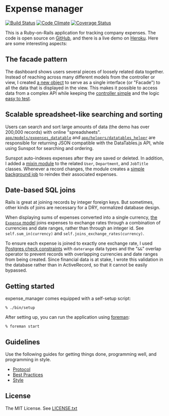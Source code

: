 Expense manager
===============

[![Build Status](https://travis-ci.org/bluerogue251/expense_manager.svg?branch=master)](https://travis-ci.org/bluerogue251/expense_manager)
[![Code Climate](https://codeclimate.com/github/bluerogue251/expense_manager/badges/gpa.svg)](https://codeclimate.com/github/bluerogue251/expense_manager)
[![Coverage Status](https://coveralls.io/repos/bluerogue251/expense_manager/badge.png)](https://coveralls.io/r/bluerogue251/expense_manager)

This is a Ruby-on-Rails application for tracking company expenses. The code is open source on [GitHub](https://github.com/bluerogue251/expense_manager), and there is a live demo on [Heroku](http://expensemanager.teddywidom.com). Here are some interesting aspects:

## The facade pattern
The dashboard shows users several pieces of loosely related data together. Instead of reaching across many different models from the controller or view, I created [a new object](https://github.com/bluerogue251/expense_manager/blob/master/app/models/dashboard.rb) to serve as a single interface (or "Facade") to all the data that is displayed in the view. This makes it possible to access data from a complex API while keeping the [controller simple](https://github.com/bluerogue251/expense_manager/blob/master/app/controllers/dashboard_controller.rb) and the logic [easy to test](https://github.com/bluerogue251/expense_manager/blob/master/spec/models/dashboard_spec.rb).

## Scalable spreadsheet-like searching and sorting
Users can search and sort large amounts of data (the demo has over 200,000 records) with online "spreadsheets". [`app/models/expenses_datatable`](https://github.com/bluerogue251/expense_manager/blob/master/app/models/expenses_datatable.rb) and [`app/helpers/datatables_helper`](https://github.com/bluerogue251/expense_manager/blob/master/app/helpers/datatables_helper.rb) are responsible for returning JSON compatible with the DataTables.js API, while using Sunspot for searching and ordering.

Sunspot auto-indexes expenses after they are saved or deleted. In addition, I added a [mixin module](https://github.com/bluerogue251/expense_manager/blob/master/app/models/concerns/reindex_expenses_after_save.rb) to the related `User`, `Department`, and `JobTitle` classes. Whenever a record changes, the module creates a [simple background job](https://github.com/bluerogue251/expense_manager/blob/master/app/models/expense_reindexer.rb) to reindex their associated expenses.

## Date-based SQL joins
Rails is great at joining records by integer foreign keys. But sometimes, other kinds of joins are necessary for a DRY, normalized database design.

When displaying sums of expenses converted into a single currency, [the `Expense` model](https://github.com/bluerogue251/expense_manager/blob/master/app/models/expense.rb) joins expenses to exchange rates through a combination of currencies and date ranges, rather than through an integer id. See `self.sum_in(currency)` and `self.joins_exchange_rates(currency)`.

To ensure each expense is joined to exactly one exchange rate, I used [Postgres check constraints](https://github.com/bluerogue251/expense_manager/blob/master/db/migrate/20140825191732_add_exchange_rate_date_range_constraint.rb) with `daterange` data types and the "`&&`" overlap operator to prevent records with overlapping currencies and date ranges from being created. Since financial data is at stake, I wrote this validation in the database rather than in ActiveRecord, so that it cannot be easily bypassed.

Getting started
---------------
expense_manager comes equipped with a self-setup script:

    % ./bin/setup

After setting up, you can run the application using [foreman]:

    % foreman start

[foreman]: http://ddollar.github.io/foreman/

Guidelines
----------

Use the following guides for getting things done, programming well, and
programming in style.

* [Protocol](http://github.com/thoughtbot/guides/blob/master/protocol)
* [Best Practices](http://github.com/thoughtbot/guides/blob/master/best-practices)
* [Style](http://github.com/thoughtbot/guides/blob/master/style)

License
-------

The MIT License. See [LICENSE.txt](https://github.com/bluerogue251/expense_manager/blob/master/LICENSE.txt)
